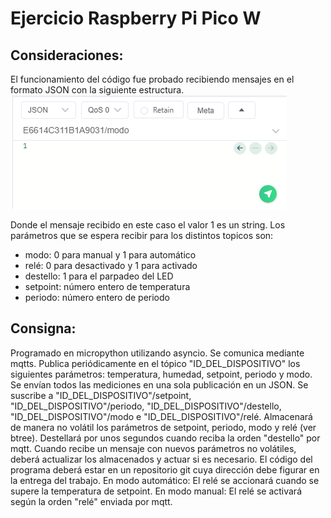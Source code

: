 # Ejercicio Raspberry Pi Pico W

## Consideraciones:
El funcionamiento del código fue probado recibiendo mensajes en el formato JSON con la siguiente estructura.
![alt text](image.png)

Donde el mensaje recibido en este caso el valor 1 es un string.
Los parámetros que se espera recibir para los distintos topicos son:
- modo: 0 para manual y 1 para automático
- relé: 0 para desactivado y 1 para activado
- destello: 1 para el parpadeo del LED
- setpoint: número entero de temperatura
- periodo: número entero de periodo

## Consigna:
Programado en micropython utilizando asyncio.
Se comunica mediante mqtts.
Publica periódicamente en el tópico "ID_DEL_DISPOSITIVO" los siguientes parámetros: temperatura, humedad, setpoint, periodo y modo. Se envían todos las mediciones en una sola publicación en un JSON.
Se suscribe a "ID_DEL_DISPOSITIVO"/setpoint, "ID_DEL_DISPOSITIVO"/periodo, "ID_DEL_DISPOSITIVO"/destello, "ID_DEL_DISPOSITIVO"/modo e "ID_DEL_DISPOSITIVO"/relé.
Almacenará de manera no volátil los parámetros de setpoint, periodo, modo y relé (ver btree).
Destellará por unos segundos cuando reciba la orden "destello" por mqtt.
Cuando recibe un mensaje con nuevos parámetros no volátiles, deberá actualizar los almacenados y actuar si es necesario.
El código del programa deberá estar en un repositorio git cuya dirección debe figurar en la entrega del trabajo.
En modo automático:
El relé se accionará cuando se supere la temperatura de setpoint.
En modo manual:
El relé se activará según la orden "relé" enviada por mqtt.


